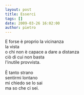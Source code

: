 ```yaml
---
layout: post
title: Esserci
tags: []
date: 2009-03-26 16:02:00
author: pietro
---
```

E forse è proprio la vicinanza<br/>la vista<br/>o chi non è capace a dare a distanza<br/>ciò di cui non basta<br/>l'inutile provvista.<br/><br/>È tanto strano<br/>sentirmi lontano<br/>mi chiedo se lo sai<br/>ma so che ci sei.
